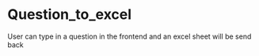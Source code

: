 # Question_to_excel
User can type in a question in the frontend and an excel sheet will be send back
